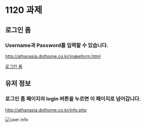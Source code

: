 # 1120 과제 

## 로그인 폼
### Username과 Password를 입력할 수 있습니다.
http://athanasia.dothome.co.kr/makeform.html

[로그인 폼](https://github.com/khjun226/WebPrograming2023/assets/70315314/dce15a88-5194-452e-a260-45a0b75582d9)

## 유저 정보
### 로그인 폼 페이지의 login 버튼을 누르면 이 페이지로 넘어갑니다.
http://athanasia.dothome.co.kr/info.php

![user info](https://github.com/khjun226/WebPrograming2023/assets/70315314/d9857674-dbd3-47ae-8153-d7b78663cdb8)
